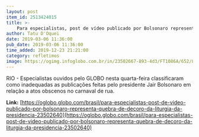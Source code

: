 ```yaml
---
layout: post
item_id: 2513424015
title: >-
    Para especialistas, post de vídeo publicado por Bolsonaro representa quebra de decoro e da liturgia da Presidência
author: Tatu D'Oquei
date: 2019-03-06 11:36:00
pub_date: 2019-03-06 11:36:00
time_added: 2019-12-23 21:21:00
category: refletimos
image: https://ogimg.infoglobo.com.br/in/23502667-893-4d3/FT1086A/652/81334842_Brazils-President-Jair-Bolsonaro-reacts-during-a-press-statement-near-Venezuelan-oppos-1.jpg
---
```


RIO - Especialistas ouvidos pelo GLOBO nesta quarta-feira classificaram como inadequadas as publicações feitas pelo presidente Jair Bolsonaro em relação a atos obscenos no carnaval de rua.

**Link:** [https://oglobo.globo.com/brasil/para-especialistas-post-de-video-publicado-por-bolsonaro-representa-quebra-de-decoro-da-liturgia-da-presidencia-23502640](https://oglobo.globo.com/brasil/para-especialistas-post-de-video-publicado-por-bolsonaro-representa-quebra-de-decoro-da-liturgia-da-presidencia-23502640)

